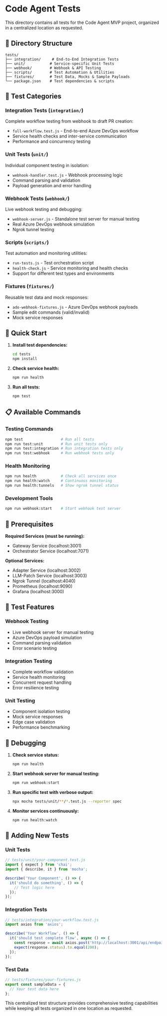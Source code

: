 # Code Agent Tests

This directory contains all tests for the Code Agent MVP project, organized in a centralized location as requested.

## 📁 Directory Structure

```
tests/
├── integration/     # End-to-End Integration Tests
├── unit/           # Service-specific Unit Tests  
├── webhook/        # Webhook & API Testing
├── scripts/        # Test Automation & Utilities
├── fixtures/       # Test Data, Mocks & Sample Payloads
└── package.json    # Test dependencies & scripts
```

## 🧪 Test Categories

### Integration Tests (`integration/`)
Complete workflow testing from webhook to draft PR creation:
- `full-workflow.test.js` - End-to-end Azure DevOps workflow
- Service health checks and inter-service communication
- Performance and concurrency testing

### Unit Tests (`unit/`)
Individual component testing in isolation:
- `webhook-handler.test.js` - Webhook processing logic
- Command parsing and validation
- Payload generation and error handling

### Webhook Tests (`webhook/`)
Live webhook testing and debugging:
- `webhook-server.js` - Standalone test server for manual testing
- Real Azure DevOps webhook simulation
- Ngrok tunnel testing

### Scripts (`scripts/`)
Test automation and monitoring utilities:
- `run-tests.js` - Test orchestration script
- `health-check.js` - Service monitoring and health checks
- Support for different test types and environments

### Fixtures (`fixtures/`)
Reusable test data and mock responses:
- `ado-webhook-fixtures.js` - Azure DevOps webhook payloads
- Sample edit commands (valid/invalid)
- Mock service responses

## 🚀 Quick Start

1. **Install test dependencies:**
   ```bash
   cd tests
   npm install
   ```

2. **Check service health:**
   ```bash
   npm run health
   ```

3. **Run all tests:**
   ```bash
   npm test
   ```

## 📋 Available Commands

### Testing Commands
```bash
npm test                 # Run all tests
npm run test:unit        # Run unit tests only
npm run test:integration # Run integration tests only
npm run test:webhook     # Run webhook tests only
```

### Health Monitoring
```bash
npm run health           # Check all services once
npm run health:watch     # Continuous monitoring
npm run health:tunnels   # Show ngrok tunnel status
```

### Development Tools
```bash
npm run webhook:start    # Start webhook test server
```

## 🔧 Prerequisites

**Required Services (must be running):**
- Gateway Service (localhost:3001)
- Orchestrator Service (localhost:7071)

**Optional Services:**
- Adapter Service (localhost:3002)
- LLM-Patch Service (localhost:3003)
- Ngrok Tunnel (localhost:4040)
- Prometheus (localhost:9090)
- Grafana (localhost:3000)

## 🧰 Test Features

### Webhook Testing
- Live webhook server for manual testing
- Azure DevOps payload simulation
- Command parsing validation
- Error scenario testing

### Integration Testing
- Complete workflow validation
- Service health monitoring
- Concurrent request handling
- Error resilience testing

### Unit Testing
- Component isolation testing
- Mock service responses
- Edge case validation
- Performance benchmarking

## 🐛 Debugging

1. **Check service status:**
   ```bash
   npm run health
   ```

2. **Start webhook server for manual testing:**
   ```bash
   npm run webhook:start
   ```

3. **Run specific test with verbose output:**
   ```bash
   npx mocha tests/unit/**/*.test.js --reporter spec
   ```

4. **Monitor services continuously:**
   ```bash
   npm run health:watch
   ```

## 🔄 Adding New Tests

### Unit Tests
```javascript
// tests/unit/your-component.test.js
import { expect } from 'chai';
import { describe, it } from 'mocha';

describe('Your Component', () => {
  it('should do something', () => {
    // Test logic here
  });
});
```

### Integration Tests
```javascript
// tests/integration/your-workflow.test.js
import axios from 'axios';

describe('Your Workflow', () => {
  it('should test complete flow', async () => {
    const response = await axios.post('http://localhost:3001/api/endpoint', payload);
    expect(response.status).to.equal(200);
  });
});
```

### Test Data
```javascript
// tests/fixtures/your-fixtures.js
export const sampleData = {
  // Your test data here
};
```

This centralized test structure provides comprehensive testing capabilities while keeping all tests organized in one location as requested.
